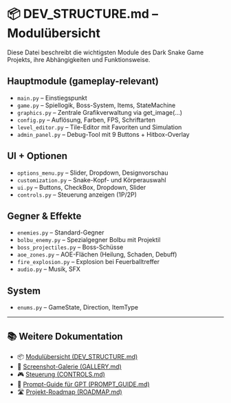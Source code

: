 # 📦 DEV_STRUCTURE.md – Modulübersicht

Diese Datei beschreibt die wichtigsten Module des Dark Snake Game Projekts, ihre Abhängigkeiten und Funktionsweise.

## Hauptmodule (gameplay-relevant)

- `main.py` – Einstiegspunkt
- `game.py` – Spiellogik, Boss-System, Items, StateMachine
- `graphics.py` – Zentrale Grafikverwaltung via get_image(...)
- `config.py` – Auflösung, Farben, FPS, Schriftarten
- `level_editor.py` – Tile-Editor mit Favoriten und Simulation
- `admin_panel.py` – Debug-Tool mit 9 Buttons + Hitbox-Overlay

## UI + Optionen

- `options_menu.py` – Slider, Dropdown, Designvorschau
- `customization.py` – Snake-Kopf- und Körperauswahl
- `ui.py` – Buttons, CheckBox, Dropdown, Slider
- `controls.py` – Steuerung anzeigen (1P/2P)

## Gegner & Effekte

- `enemies.py` – Standard-Gegner
- `bolbu_enemy.py` – Spezialgegner Bolbu mit Projektil
- `boss_projectiles.py` – Boss-Schüsse
- `aoe_zones.py` – AOE-Flächen (Heilung, Schaden, Debuff)
- `fire_explosion.py` – Explosion bei Feuerballtreffer
- `audio.py` – Musik, SFX

## System

- `enums.py` – GameState, Direction, ItemType
---

## 📚 Weitere Dokumentation

- 📦 [Modulübersicht (DEV_STRUCTURE.md)](DEV_STRUCTURE.md)
- 🎨 [Screenshot-Galerie (GALLERY.md)](GALLERY.md)
- 🎮 [Steuerung (CONTROLS.md)](CONTROLS.md)
- 🤖 [Prompt-Guide für GPT (PROMPT_GUIDE.md)](PROMPT_GUIDE.md)
- 🛣️ [Projekt-Roadmap (ROADMAP.md)](ROADMAP.md)
